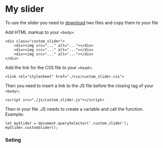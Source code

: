 # My slider

To use the slider you need to <a href="https://github.com/IlyaKavko/Slider">download</a> two files and copy them to your file

Add HTML markup to your `<body>`:

    <div class="custom_slider">
        <div><img src="..." alt="..."></div>
        <div><img src="..." alt="..."></div>
        <div><img src="..." alt="..."></div>
    </div>

Add the link for the CSS file to your `<head>`:

    <link rel="stylesheet" href="./css/custom_slider.css">
    
Then you need to insert a link to the JS file before the closing tag of your `<body>`;

    <script src="./js/custom_slider.js"></script>
    
Then in your file .JS needs to create a variable and call the function. Example:

    let mySlider = document.querySelector('.custom_slider');
    mySlider.customSlider();
    
### Seting
